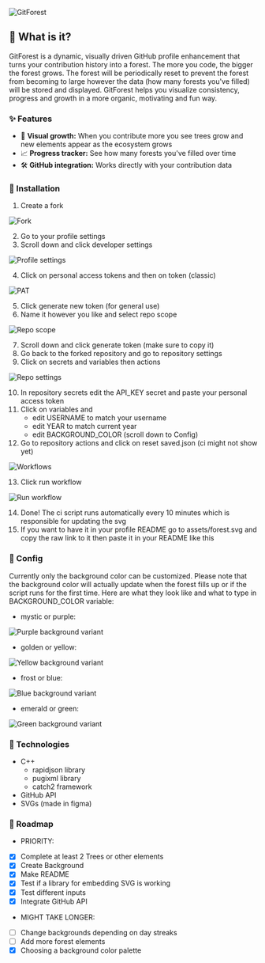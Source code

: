 ![GitForest](assets/GitForest-logo-v2.png)

## 🤨 What is it?

GitForest is a dynamic, visually driven GitHub profile enhancement that
turns your contribution history into a forest. The more you code, the
bigger the forest grows. The forest will be periodically reset to prevent
the forest from becoming to large however the data (how many forests you've
filled) will be stored and displayed. GitForest helps you visualize
consistency, progress and growth in a more organic, motivating and fun
way.

### ✨ Features

 - 🌳 **Visual growth:** When you contribute more you see trees grow 
and new elements appear as the ecosystem grows
 - 📈 **Progress tracker:** See how many forests you've filled over time
 - 🛠️ **GitHub integration:** Works directly with your contribution data

### 🚀 Installation

1. Create a fork

![Fork](assets/readme-installation/gitforest-installation-fork.png)

2. Go to your profile settings
3. Scroll down and click developer settings

![Profile settings](assets/readme-installation/gitforest-installation-profilesettings.png)

4. Click on personal access tokens and then on token (classic)

![PAT](assets/readme-installation/gitforest.installation-pat.png)

5. Click generate new token (for general use)
6. Name it however you like and select repo scope

![Repo scope](assets/readme-installation/gitforest-installation-reposcope.png)

7. Scroll down and click generate token (make sure to copy it)
8. Go back to the forked repository and go to repository settings
9. Click on secrets and variables then actions

![Repo settings](assets/readme-installation/gitforest-installation-reposettings.png)

10. In repository secrets edit the API_KEY secret and paste your personal access token
11. Click on variables and
    - edit USERNAME to match your username
    - edit YEAR to match current year
    - edit BACKGROUND_COLOR (scroll down to Config)
12. Go to repository actions and click on reset saved.json (ci might not show yet)

![Workflows](assets/readme-installation/gitforest-installation-actions.png)

13. Click run workflow

![Run workflow](assets/readme-installation/gitforest-installation-runworkflow.png)

14. Done! The ci script runs automatically every 10 minutes which is responsible for updating the svg
15. If you want to have it in your profile README go to assets/forest.svg and copy the raw link to it then paste it 
in your README like this

### 🔧 Config

Currently only the background color can be customized. Please note that the background color
will actually update when the forest fills up or if the script runs for the first time.
Here are what they look like and what to type in BACKGROUND_COLOR variable:
- mystic or purple:

![Purple background variant](assets/background-purple.svg)
- golden or yellow:

![Yellow background variant](assets/background-yellow.svg)
- frost or blue:

![Blue background variant](assets/background-blue.svg)
- emerald or green:

![Green background variant](assets/background-green.svg)

### 🧩 Technologies

- C++
  - rapidjson library
  - pugixml library
  - catch2 framework
- GitHub API
- SVGs (made in figma)

### 📅 Roadmap

- PRIORITY:
- [X] Complete at least 2 Trees or other elements
- [X] Create Background
- [X] Make README
- [X] Test if a library for embedding SVG is working
- [X] Test different inputs
- [X] Integrate GitHub API
- MIGHT TAKE LONGER:
- [ ] Change backgrounds depending on day streaks
- [ ] Add more forest elements
- [X] Choosing a background color palette